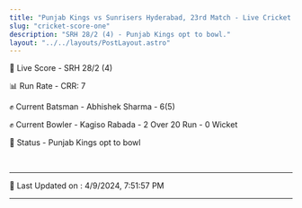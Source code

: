 ```yaml
---
title: "Punjab Kings vs Sunrisers Hyderabad, 23rd Match - Live Cricket Score"
slug: "cricket-score-one"
description: "SRH 28/2 (4) - Punjab Kings opt to bowl."
layout: "../../layouts/PostLayout.astro"
---
```


🔴 Live Score - SRH 28/2 (4)  

📊 Run Rate - CRR: 7  

✊ Current Batsman - Abhishek Sharma - 6(5)  

✊ Current Bowler - Kagiso Rabada - 2 Over 20 Run - 0 Wicket  

📑 Status - Punjab Kings opt to bowl

<br />

***

📝 Last Updated on : 4/9/2024, 7:51:57 PM

***

